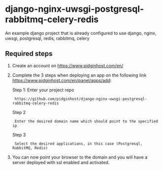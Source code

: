 # django-nginx-uwsgi-postgresql-rabbitmq-celery-redis
An example django project that is already configured to use django, nginx, uwsgi, postgresql, redis, rabbitmq, celery

## Required steps
1. Create an account on https://www.pidginhost.com/en/
2. Complete the 3 steps when deploying an app on the following link https://www.pidginhost.com/en/panel/apps/add:
    
    Step 1:
        Enter your project repo 

        https://github.com/pidginhost/django-nginx-uwsgi-postgresql-rabbitmq-celery-redis
    
    Step 2
        
        Enter the desired domain name which should point to the specified ip
    Step 3
    
        Select the desired applications, in this case (Postgresql, RabbitMQ, Redis)    
3. You can now point your browser to the domain and you will have a server deployed with ssl enabled and activated.
